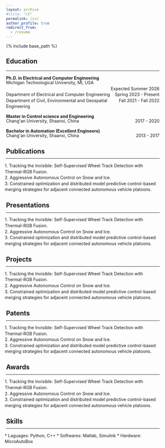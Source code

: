 ```yaml
---
layout: archive
#title: "CV"
permalink: /cv/
author_profile: true
redirect_from:
  - /resume
---
```


{% include base_path %}

<!-- <hr style="height:2px; border-width:0; color:gray; background-color:gray"> -->
## Education ##
<hr style="height:2px; border-width:0; color:gray; background-color:gray; margin: 0.1em 0 0.1em 0;">
<!-- <span style="white-space: pre; font-family: monospace; display: inline-block;">**Ph.D. in Electrical and Computer Engineering**
Michigan Technological University, MI, USA                      Expected Summer 2026
Department of Electrical and Computer Engineering               Spring 2023 - Present
Department of Civil, Environmental and Geospatial Engineering   Fall 2021 - Fall 2022
**Master in Control science and Engineering**
Chang'an University                                             2017 - 2020
**Bachelor in Automation (Excellent Engineers)**
Chang'an University                                             2013 - 2017
</span> -->

**Ph.D. in Electrical and Computer Engineering**  
<div style="font-family: inherit; line-height: 1.4; margin-top: -1.2em;">
  <div style="float: left; width: 70%;">Michigan Technological University, MI, USA</div>
  <div style="float: right;">Expected Summer 2026</div>
  <div style="clear: both;"></div>
  
  <div style="float: left; width: 70%;">Department of Electrical and Computer Engineering</div>
  <div style="float: right;">Spring 2023 - Present</div>
  <div style="clear: both;"></div>
  
  <div style="float: left; width: 70%;">Department of Civil, Environmental and Geospatial Engineering</div>
  <div style="float: right;">Fall 2021 - Fall 2022</div>
  <div style="clear: both;"></div>
</div>

**Master in Control science and Engineering**  
<div style="font-family: inherit; line-height: 1.4; margin-top: -1.2em;">
  <div style="float: left; width: 70%;">Chang'an University, Shaanxi, China</div>
  <div style="float: right;">2017 - 2020</div>
  <div style="clear: both;"></div>
</div>

**Bachelor in Automation (Excellent Engineers)**  
<div style="font-family: inherit; line-height: 1.4; margin-top: -1.2em;">
  <div style="float: left; width: 70%;">Chang'an University, Shaanxi, China</div>
  <div style="float: right;">2013 - 2017</div>
  <div style="clear: both;"></div>
</div>


## Publications ##
<hr style="height:2px; border-width:0; color:gray; background-color:gray; margin: -0.5em -0.1em -0.5em -0.1em;">
<div style="font-family: inherit; line-height: 1.4; margin-left: -0.3em; margin-top: 1.4em;">
<div>1. Tracking the Invisible: Self-Supervised Wheel Track Detection with Thermal-RGB Fusion.</div>  
<div>2. Aggressive Autonomous Control on Snow and Ice.</div>  
<div>3. Constrained optimization and distributed model predictive control-based merging strategies for adjacent connected autonomous vehicle platoons.</div>  
</div>

## Presentations ##
<hr style="height:2px; border-width:0; color:gray; background-color:gray; margin: -0.5em -0.1em -0.5em -0.1em;">
<div style="font-family: inherit; line-height: 1.4; margin-left: -0.3em; margin-top: 1.4em;">
<div>1. Tracking the Invisible: Self-Supervised Wheel Track Detection with Thermal-RGB Fusion.</div>    
<div>2. Aggressive Autonomous Control on Snow and Ice.</div>    
<div>3. Constrained optimization and distributed model predictive control-based merging strategies for adjacent connected autonomous vehicle platoons.</div>    
</div>

## Projects ##
<hr style="height:2px; border-width:0; color:gray; background-color:gray; margin: -0.5em -0.1em -0.5em -0.1em;">
<div style="font-family: inherit; line-height: 1.4; margin-left: -0.3em; margin-top: 1.4em;">
<div>1. Tracking the Invisible: Self-Supervised Wheel Track Detection with Thermal-RGB Fusion.</div>    
<div>2. Aggressive Autonomous Control on Snow and Ice.</div>    
<div>3. Constrained optimization and distributed model predictive control-based merging strategies for adjacent connected autonomous vehicle platoons.</div>    
</div>

## Patents ##
<hr style="height:2px; border-width:0; color:gray; background-color:gray; margin: -0.5em -0.1em -0.5em -0.1em;">
<div style="font-family: inherit; line-height: 1.4; margin-left: -0.3em; margin-top: 1.4em;">
<div>1. Tracking the Invisible: Self-Supervised Wheel Track Detection with Thermal-RGB Fusion.</div>    
<div>2. Aggressive Autonomous Control on Snow and Ice.</div>    
<div>3. Constrained optimization and distributed model predictive control-based merging strategies for adjacent connected autonomous vehicle platoons.</div>    
</div>

## Awards ##
<hr style="height:2px; border-width:0; color:gray; background-color:gray; margin: -0.5em -0.1em -0.5em -0.1em;">
<div style="font-family: inherit; line-height: 1.4; margin-left: -0.3em; margin-top: 1.4em;">
<div>1. Tracking the Invisible: Self-Supervised Wheel Track Detection with Thermal-RGB Fusion.</div>    
<div>2. Aggressive Autonomous Control on Snow and Ice.</div>    
<div>3. Constrained optimization and distributed model predictive control-based merging strategies for adjacent connected autonomous vehicle platoons.</div>    
</div>

## Skills ##
<hr style="height:2px; border-width:0; color:gray; background-color:gray; margin: -0.5em -0.1em -0.5em -0.1em;">
<div style="font-family: inherit; line-height: 1.4; margin-left: -0.3em; margin-top: 1.4em;">
* Laguages: Python, C++  
* Softwares: Matlab, Simulink  
* Hardware: MicroAutoBox  
</div>
